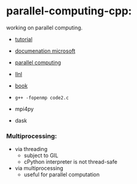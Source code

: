 # parallel-computing-cpp:
working on parallel computing.

- [tutorial](https://www.openmp.org/resources/tutorials-articles/)
- [documenation microsoft](https://learn.microsoft.com/en-us/cpp/parallel/parallel-programming-in-visual-cpp?view=msvc-170)
- [parallel computing](https://hpc.llnl.gov/documentation/tutorials/introduction-parallel-computing-tutorial)
- [llnl](https://hpc-tutorials.llnl.gov/openmp/)
- [book](https://theartofhpc.com/pcse/index.html)



- `g++ -fopenmp code2.c`
- mpi4py
- dask

### Multiprocessing:
- via threading
    - subject to GIL 
    - cPython interpreter is not thread-safe
- via multiprocessing
    - useful for parallel computation



